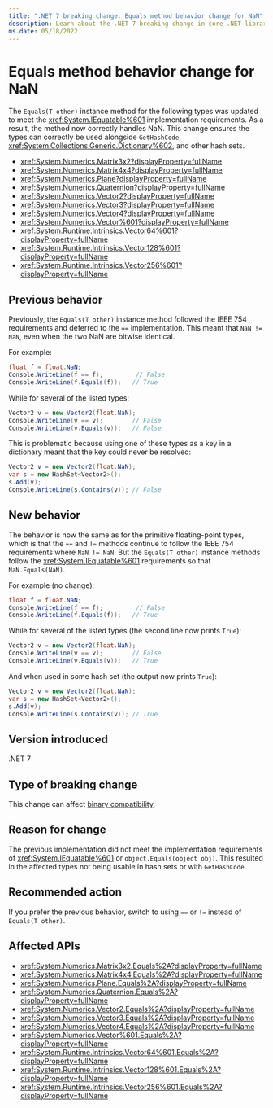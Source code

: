 ```yaml
---
title: ".NET 7 breaking change: Equals method behavior change for NaN"
description: Learn about the .NET 7 breaking change in core .NET libraries where the behavior of some Equals(T other) instance methods changed for NaN values.
ms.date: 05/18/2022
---
```

# Equals method behavior change for NaN

The `Equals(T other)` instance method for the following types was updated to meet the <xref:System.IEquatable%601> implementation requirements. As a result, the method now correctly handles NaN. This change ensures the types can correctly be used alongside `GetHashCode`, <xref:System.Collections.Generic.Dictionary%602>, and other hash sets.

- <xref:System.Numerics.Matrix3x2?displayProperty=fullName>
- <xref:System.Numerics.Matrix4x4?displayProperty=fullName>
- <xref:System.Numerics.Plane?displayProperty=fullName>
- <xref:System.Numerics.Quaternion?displayProperty=fullName>
- <xref:System.Numerics.Vector2?displayProperty=fullName>
- <xref:System.Numerics.Vector3?displayProperty=fullName>
- <xref:System.Numerics.Vector4?displayProperty=fullName>
- <xref:System.Numerics.Vector%601?displayProperty=fullName>
- <xref:System.Runtime.Intrinsics.Vector64%601?displayProperty=fullName>
- <xref:System.Runtime.Intrinsics.Vector128%601?displayProperty=fullName>
- <xref:System.Runtime.Intrinsics.Vector256%601?displayProperty=fullName>

## Previous behavior

Previously, the `Equals(T other)` instance method followed the IEEE 754 requirements and deferred to the `==` implementation. This meant that `NaN != NaN`, even when the two NaN are bitwise identical.

For example:

```csharp
float f = float.NaN;
Console.WriteLine(f == f);         // False
Console.WriteLine(f.Equals(f));   // True
```

While for several of the listed types:

```csharp
Vector2 v = new Vector2(float.NaN);
Console.WriteLine(v == v);        // False
Console.WriteLine(v.Equals(v));   // False
```

This is problematic because using one of these types as a key in a dictionary meant that the key could never be resolved:

```csharp
Vector2 v = new Vector2(float.NaN);
var s = new HashSet<Vector2>();
s.Add(v);
Console.WriteLine(s.Contains(v)); // False
```

## New behavior

The behavior is now the same as for the primitive floating-point types, which is that the `==` and `!=` methods continue to follow the IEEE 754 requirements where `NaN != NaN`. But the `Equals(T other)` instance methods follow the <xref:System.IEquatable%601> requirements so that `NaN.Equals(NaN)`.

For example (no change):

```csharp
float f = float.NaN;
Console.WriteLine(f == f);         // False
Console.WriteLine(f.Equals(f));   // True
```

While for several of the listed types (the second line now prints `True`):

```csharp
Vector2 v = new Vector2(float.NaN);
Console.WriteLine(v == v);        // False
Console.WriteLine(v.Equals(v));   // True
```

And when used in some hash set (the output now prints `True`):

```csharp
Vector2 v = new Vector2(float.NaN);
var s = new HashSet<Vector2>();
s.Add(v);
Console.WriteLine(s.Contains(v)); // True
```

## Version introduced

.NET 7

## Type of breaking change

This change can affect [binary compatibility](../../categories.md#binary-compatibility).

## Reason for change

The previous implementation did not meet the implementation requirements of <xref:System.IEquatable%601> or `object.Equals(object obj)`. This resulted in the affected types not being usable in hash sets or with `GetHashCode`.

## Recommended action

If you prefer the previous behavior, switch to using `==` or `!=` instead of `Equals(T other)`.

## Affected APIs

- <xref:System.Numerics.Matrix3x2.Equals%2A?displayProperty=fullName>
- <xref:System.Numerics.Matrix4x4.Equals%2A?displayProperty=fullName>
- <xref:System.Numerics.Plane.Equals%2A?displayProperty=fullName>
- <xref:System.Numerics.Quaternion.Equals%2A?displayProperty=fullName>
- <xref:System.Numerics.Vector2.Equals%2A?displayProperty=fullName>
- <xref:System.Numerics.Vector3.Equals%2A?displayProperty=fullName>
- <xref:System.Numerics.Vector4.Equals%2A?displayProperty=fullName>
- <xref:System.Numerics.Vector%601.Equals%2A?displayProperty=fullName>
- <xref:System.Runtime.Intrinsics.Vector64%601.Equals%2A?displayProperty=fullName>
- <xref:System.Runtime.Intrinsics.Vector128%601.Equals%2A?displayProperty=fullName>
- <xref:System.Runtime.Intrinsics.Vector256%601.Equals%2A?displayProperty=fullName>
